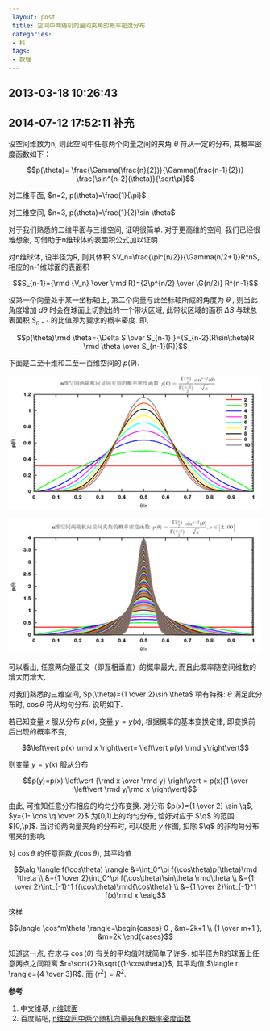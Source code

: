 ```yaml
---
 layout: post
 title: 空间中两随机向量间夹角的概率密度分布
 categories:
 - 科
 tags:
 - 数理
---
```


## 2013-03-18 10:26:43
## 2014-07-12 17:52:11 补充

设空间维数为n, 则此空间中任意两个向量之间的夹角 $\theta$ 符从一定的分布, 其概率密度函数如下：

$$p(\theta)= \frac{\Gamma(\frac{n}{2})}{\Gamma(\frac{n-1}{2})} \frac{\sin^{n-2}(\theta)}{\sqrt\pi}$$

对二维平面, $n=2, p(\theta)=\frac{1}{\pi}$

对三维空间, $n=3, p(\theta)=\frac{1}{2}\sin \theta$

对于我们熟悉的二维平面与三维空间, 证明很简单. 对于更高维的空间, 我们已经很难想象, 可借助于n维球体的表面积公式加以证明.

对n维球体, 设半径为R, 则其体积 $V_n=\frac{\pi^{n/2}}{\Gamma(n/2+1)}R^n$,
相应的n-1维球面的表面积

$$S_{n-1}={\rmd {V_n} \over \rmd R}={2\p^{n/2} \over \G(n/2)} R^{n-1}$$

设第一个向量处于某一坐标轴上, 第二个向量与此坐标轴所成的角度为 $\theta$ , 则当此角度增加 $d\theta$ 时会在球面上切割出的一个带状区域,
此带状区域的面积 $\Delta S$ 与球总表面积 $S_{n-1}$ 的比值即为要求的概率密度. 即,

$$p(\theta)\rmd \theta={\Delta S \over S_{n-1} }={S_{n-2}(R\sin\theta)R \rmd \theta \over S_{n-1}(R)}$$

下面是二至十维和二至一百维空间的 $p(\theta)$.

![](/pic/2013-03-18_2-10.png)

![](/pic/2013-03-18_2-100.png)

可以看出, 任意两向量正交（即互相垂直）的概率最大, 而且此概率随空间维数的增大而增大.

对我们熟悉的三维空间, $p(\theta)={1 \over 2}\sin \theta$ 稍有特殊: $\theta$ 满足此分布时, $\cos\theta$ 符从均匀分布. 说明如下.

若已知变量 $x$ 服从分布 $p(x)$, 变量 $y=y(x)$, 根据概率的基本变换定律, 即变换前后出现的概率不变,

$$\left\vert p(x) \rmd x \right\vert= \left\vert p(y) \rmd y\right\vert$$

则变量 $y=y(x)$ 服从分布

$$p(y)=p(x) \left\vert {\rmd x \over \rmd y} \right\vert = p(x){1 \over \left\vert \rmd y/\rmd x \right\vert}$$

由此, 可推知任意分布相应的均匀分布变换. 对分布 $p(x)={1 \over 2} \sin \q$, $y={1- \cos \q \over 2}$ 为[0,1]上的均匀分布, 恰好对应于 $\q$ 的范围 $[0,\p]$.
当讨论两向量夹角的分布时, 可以使用 $y$ 作图, 扣除 $\q$ 的非均匀分布带来的影响.

对 $\cos\theta$ 的任意函数 $f(\cos\theta)$, 其平均值

$$\alg
\langle f(\cos\theta) \rangle &=\int_0^\pi f(\cos\theta)p(\theta)\rmd \theta \\
&={1 \over 2}\int_0^\pi f(\cos\theta)\sin\theta \rmd\theta \\
&={1 \over 2}\int_{-1}^1 f(\cos\theta)\rmd{\cos\theta} \\
&={1 \over 2}\int_{-1}^1 f(x)\rmd x
\ealg$$

这样

$$\langle \cos^m\theta \rangle=\begin{cases}
 0              , &m=2k+1  \\
 {1 \over m+1 }, &m=2k
\end{cases}$$

知道这一点, 在求与 $\cos(\theta)$ 有关的平均值时就简单了许多.
如半径为R的球面上任意两点之间距离 $r=\sqrt{2}R\sqrt{(1-\cos\theta)}$, 其平均值 $\langle r \rangle={4 \over 3}R$. 而 $\langle r^2 \rangle=R^2$.

**参考**

1. 中文维基, [n维球面](http://zh.wikipedia.org/wiki/N%E7%BB%B4%E7%90%83%E9%9D%A2)
2. 百度贴吧, [n维空间中两个随机向量夹角的概率密度函数](http://tieba.baidu.com/p/1651455266)
